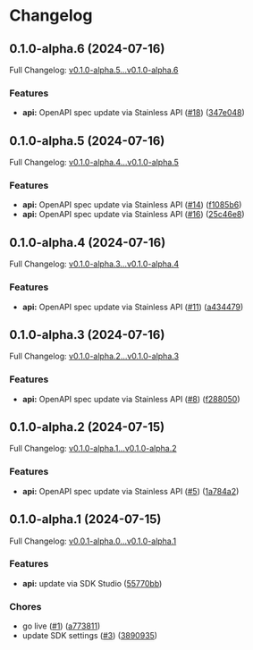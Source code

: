 # Changelog

## 0.1.0-alpha.6 (2024-07-16)

Full Changelog: [v0.1.0-alpha.5...v0.1.0-alpha.6](https://github.com/ImpromptAI/openplugin-python-sdk/compare/v0.1.0-alpha.5...v0.1.0-alpha.6)

### Features

* **api:** OpenAPI spec update via Stainless API ([#18](https://github.com/ImpromptAI/openplugin-python-sdk/issues/18)) ([347e048](https://github.com/ImpromptAI/openplugin-python-sdk/commit/347e048e05b5a2be3ecebf395450a0bf2c08be15))

## 0.1.0-alpha.5 (2024-07-16)

Full Changelog: [v0.1.0-alpha.4...v0.1.0-alpha.5](https://github.com/ImpromptAI/openplugin-python-sdk/compare/v0.1.0-alpha.4...v0.1.0-alpha.5)

### Features

* **api:** OpenAPI spec update via Stainless API ([#14](https://github.com/ImpromptAI/openplugin-python-sdk/issues/14)) ([f1085b6](https://github.com/ImpromptAI/openplugin-python-sdk/commit/f1085b6db3a4cbd023a99c4904390d029fb75242))
* **api:** OpenAPI spec update via Stainless API ([#16](https://github.com/ImpromptAI/openplugin-python-sdk/issues/16)) ([25c46e8](https://github.com/ImpromptAI/openplugin-python-sdk/commit/25c46e8c76a4d0cf8a1dc791906f07f1a96720a2))

## 0.1.0-alpha.4 (2024-07-16)

Full Changelog: [v0.1.0-alpha.3...v0.1.0-alpha.4](https://github.com/ImpromptAI/openplugin-python-sdk/compare/v0.1.0-alpha.3...v0.1.0-alpha.4)

### Features

* **api:** OpenAPI spec update via Stainless API ([#11](https://github.com/ImpromptAI/openplugin-python-sdk/issues/11)) ([a434479](https://github.com/ImpromptAI/openplugin-python-sdk/commit/a434479eb12bb440244cef75b0c79cc302d163e8))

## 0.1.0-alpha.3 (2024-07-16)

Full Changelog: [v0.1.0-alpha.2...v0.1.0-alpha.3](https://github.com/ImpromptAI/openplugin-python-sdk/compare/v0.1.0-alpha.2...v0.1.0-alpha.3)

### Features

* **api:** OpenAPI spec update via Stainless API ([#8](https://github.com/ImpromptAI/openplugin-python-sdk/issues/8)) ([f288050](https://github.com/ImpromptAI/openplugin-python-sdk/commit/f288050868cda412e14eae7d58ad831a45e9f386))

## 0.1.0-alpha.2 (2024-07-15)

Full Changelog: [v0.1.0-alpha.1...v0.1.0-alpha.2](https://github.com/ImpromptAI/openplugin-python-sdk/compare/v0.1.0-alpha.1...v0.1.0-alpha.2)

### Features

* **api:** OpenAPI spec update via Stainless API ([#5](https://github.com/ImpromptAI/openplugin-python-sdk/issues/5)) ([1a784a2](https://github.com/ImpromptAI/openplugin-python-sdk/commit/1a784a237be183c0d4122dff1a0b975b275c2eb7))

## 0.1.0-alpha.1 (2024-07-15)

Full Changelog: [v0.0.1-alpha.0...v0.1.0-alpha.1](https://github.com/ImpromptAI/openplugin-python-sdk/compare/v0.0.1-alpha.0...v0.1.0-alpha.1)

### Features

* **api:** update via SDK Studio ([55770bb](https://github.com/ImpromptAI/openplugin-python-sdk/commit/55770bb007724e310de23bd96b24d4761f0f1583))


### Chores

* go live ([#1](https://github.com/ImpromptAI/openplugin-python-sdk/issues/1)) ([a773811](https://github.com/ImpromptAI/openplugin-python-sdk/commit/a7738118718f0b24edb4896e45d80437d9793d52))
* update SDK settings ([#3](https://github.com/ImpromptAI/openplugin-python-sdk/issues/3)) ([3890935](https://github.com/ImpromptAI/openplugin-python-sdk/commit/3890935e87c212ba4fe912499c28c95cb506486d))
